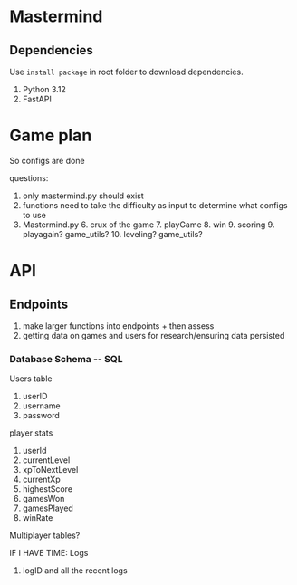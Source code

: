 # Mastermind
## Dependencies
Use `install package` in root folder to download dependencies.
1. Python 3.12
2. FastAPI

# Game plan
So configs are done

questions:
1. only mastermind.py should exist
2. functions need to take the difficulty as input to determine what configs to use
5. Mastermind.py
   6. crux of the game
   7. playGame
   8. win
   9. scoring
   9. playagain? game_utils?
   10. leveling? game_utils?


# API
## Endpoints
1. make larger functions into endpoints + then assess
2. getting data on games and users for research/ensuring data persisted

### Database Schema -- SQL
Users table
1. userID
2. username
2. password

player stats
1. userId
2. currentLevel
3. xpToNextLevel
4. currentXp
5. highestScore
6. gamesWon
7. gamesPlayed
8. winRate

Multiplayer tables?


IF I HAVE TIME:
Logs
1. logID and all the recent logs